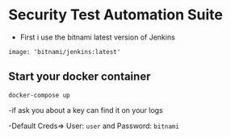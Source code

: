 # Security Test Automation Suite

- First i use the bitnami latest version of Jenkins 

`image: 'bitnami/jenkins:latest'`

## Start your docker container

`docker-compose up`

-if ask you about a key can find it on your logs

-Default Creds=> User: `user` and Password: `bitnami`


